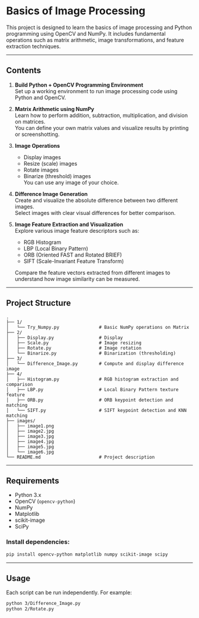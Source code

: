 # Basics of Image Processing

This project is designed to learn the basics of image processing and Python programming using OpenCV and NumPy. It includes fundamental operations such as matrix arithmetic, image transformations, and feature extraction techniques.

---

## Contents

1. **Build Python + OpenCV Programming Environment**  
   Set up a working environment to run image processing code using Python and OpenCV.

2. **Matrix Arithmetic using NumPy**  
   Learn how to perform addition, subtraction, multiplication, and division on matrices.  
   You can define your own matrix values and visualize results by printing or screenshotting.

3. **Image Operations**  
   - Display images  
   - Resize (scale) images  
   - Rotate images  
   - Binarize (threshold) images  
   You can use any image of your choice.

4. **Difference Image Generation**  
   Create and visualize the absolute difference between two different images.  
   Select images with clear visual differences for better comparison.

5. **Image Feature Extraction and Visualization**  
   Explore various image feature descriptors such as:  
   - RGB Histogram  
   - LBP (Local Binary Pattern)  
   - ORB (Oriented FAST and Rotated BRIEF)  
   - SIFT (Scale-Invariant Feature Transform)  
   
   Compare the feature vectors extracted from different images to understand how image similarity can be measured.

---

## Project Structure

```
.
├── 1/
│   └── Try_Numpy.py               # Basic NumPy operations on Matrix
├── 2/
│   ├── Display.py                 # Display
│   ├── Scale.py                   # Image resizing
│   ├── Rotate.py                  # Image rotation
│   └── Binarize.py                # Binarization (thresholding)
├── 3/
│   └── Difference_Image.py        # Compute and display difference image
├── 4/
│   ├── Histogram.py               # RGB histogram extraction and comparison
│   ├── LBP.py                     # Local Binary Pattern texture feature
│   ├── ORB.py                     # ORB keypoint detection and matching
│   └── SIFT.py                    # SIFT keypoint detection and KNN matching
├── images/
│   ├── image1.png
│   ├── image2.jpg
│   ├── image3.jpg
│   ├── image4.jpg
│   ├── image5.jpg
│   └── image6.jpg
└── README.md                      # Project description
```

---

## Requirements

- Python 3.x
- OpenCV (`opencv-python`)
- NumPy
- Matplotlib
- scikit-image
- SciPy

### Install dependencies:

```bash
pip install opencv-python matplotlib numpy scikit-image scipy
```

---

## Usage

Each script can be run independently. For example:

```bash
python 3/Difference_Image.py
python 2/Rotate.py
```
